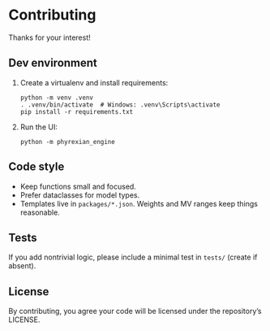 # Contributing

Thanks for your interest!

## Dev environment
1. Create a virtualenv and install requirements:
   ```
   python -m venv .venv
   . .venv/bin/activate  # Windows: .venv\Scripts\activate
   pip install -r requirements.txt
   ```
2. Run the UI:
   ```
   python -m phyrexian_engine
   ```

## Code style
- Keep functions small and focused.
- Prefer dataclasses for model types.
- Templates live in `packages/*.json`. Weights and MV ranges keep things reasonable.

## Tests
If you add nontrivial logic, please include a minimal test in `tests/` (create if absent).

## License
By contributing, you agree your code will be licensed under the repository’s LICENSE.
